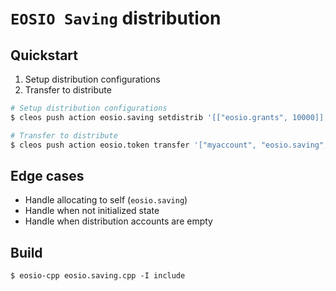 # `EOSIO Saving` distribution

## Quickstart

1. Setup distribution configurations
2. Transfer to distribute

```bash
# Setup distribution configurations
$ cleos push action eosio.saving setdistrib '[["eosio.grants", 10000]]' -p eosio.saving

# Transfer to distribute
$ cleos push action eosio.token transfer '["myaccount", "eosio.saving", "1.0000 EOS", "deposit"]' -p myaccount
```

## Edge cases

- Handle allocating to self (`eosio.saving`)
- Handle when not initialized state
- Handle when distribution accounts are empty

## Build

```
$ eosio-cpp eosio.saving.cpp -I include
```